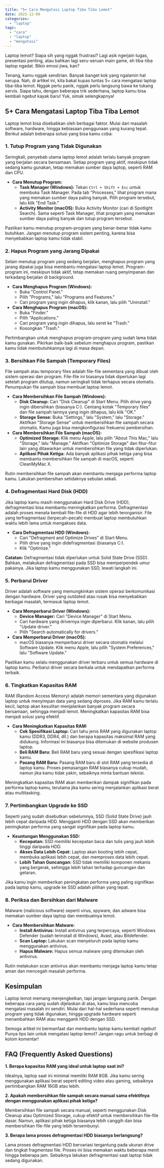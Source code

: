 ```yaml
---
title: "5+ Cara Mengatasi Laptop Tiba Tiba Lemot"
date: 2025-12-09
categories: 
  - "laptop"
tags: 
  - "cara"
  - "laptop"
  - "mengatasi"
---
```


Laptop lemot? Siapa sih yang nggak frustrasi? Lagi asik ngerjain tugas, presentasi penting, atau bahkan lagi seru-seruan main game, eh tiba-tiba laptop ngadat. Bikin emosi jiwa, kan?

Tenang, kamu nggak sendirian. Banyak banget kok yang ngalamin hal serupa. Nah, di artikel ini, kita bakal kupas tuntas 5+ cara mengatasi laptop tiba-tiba lemot. Nggak perlu panik, nggak perlu langsung bawa ke tukang servis. Siapa tahu, dengan beberapa trik sederhana, laptop kamu bisa kembali ngebut kayak baru! Yuk, simak selengkapnya!

## 5+ Cara Mengatasi Laptop Tiba Tiba Lemot

Laptop lemot bisa disebabkan oleh berbagai faktor. Mulai dari masalah software, hardware, hingga kebiasaan penggunaan yang kurang tepat. Berikut adalah beberapa solusi yang bisa kamu coba:

### 1\. Tutup Program yang Tidak Digunakan

Seringkali, penyebab utama laptop lemot adalah terlalu banyak program yang berjalan secara bersamaan. Setiap program yang aktif, meskipun tidak sedang kamu gunakan, tetap memakan sumber daya laptop, seperti RAM dan CPU.

- **Cara Menutup Program:**
    - **Task Manager (Windows):** Tekan `Ctrl + Shift + Esc` untuk membuka Task Manager. Pada tab "Processes," lihat program mana yang memakan sumber daya paling banyak. Pilih program tersebut, lalu klik "End Task."
    - **Activity Monitor (macOS):** Buka Activity Monitor (cari di Spotlight Search). Sama seperti Task Manager, lihat program yang memakan sumber daya paling banyak dan tutup program tersebut.

Pastikan kamu menutup program-program yang benar-benar tidak kamu butuhkan. Jangan menutup program sistem penting, karena bisa menyebabkan laptop kamu tidak stabil.

### 2\. Hapus Program yang Jarang Dipakai

Selain menutup program yang sedang berjalan, menghapus program yang jarang dipakai juga bisa membantu mengatasi laptop lemot. Program-program ini, meskipun tidak aktif, tetap memakan ruang penyimpanan dan terkadang berjalan di background.

- **Cara Menghapus Program (Windows):**
    - Buka "Control Panel."
    - Pilih "Programs," lalu "Programs and Features."
    - Cari program yang ingin dihapus, klik kanan, lalu pilih "Uninstall."
- **Cara Menghapus Program (macOS):**
    - Buka "Finder."
    - Pilih "Applications."
    - Cari program yang ingin dihapus, lalu seret ke "Trash."
    - Kosongkan "Trash."

Pertimbangkan untuk menghapus program-program yang sudah lama tidak kamu gunakan. Pikirkan baik-baik sebelum menghapus program, pastikan kamu tidak membutuhkannya lagi di masa depan.

### 3\. Bersihkan File Sampah (Temporary Files)

File sampah atau temporary files adalah file-file sementara yang dibuat oleh sistem operasi dan program. File-file ini biasanya tidak diperlukan lagi setelah program ditutup, namun seringkali tidak terhapus secara otomatis. Penumpukan file sampah bisa membuat laptop lemot.

- **Cara Membersihkan File Sampah (Windows):**
    - **Disk Cleanup:** Cari "Disk Cleanup" di Start Menu. Pilih drive yang ingin dibersihkan (biasanya C:). Centang kotak "Temporary files" dan file sampah lainnya yang ingin dihapus, lalu klik "OK."
    - **Storage Sense:** Buka "Settings," lalu "System," lalu "Storage." Aktifkan "Storage Sense" untuk membersihkan file sampah secara otomatis. Kamu juga bisa mengkonfigurasi frekuensi pembersihan.
- **Cara Membersihkan File Sampah (macOS):**
    - **Optimized Storage:** Klik menu Apple, lalu pilih "About This Mac," lalu "Storage," lalu "Manage." Aktifkan "Optimize Storage" dan fitur-fitur lain yang ditawarkan untuk membersihkan file yang tidak diperlukan.
    - **Aplikasi Pihak Ketiga:** Ada banyak aplikasi pihak ketiga yang bisa membantu membersihkan file sampah di macOS, seperti CleanMyMac X.

Rutin membersihkan file sampah akan membantu menjaga performa laptop kamu. Lakukan pembersihan setidaknya sebulan sekali.

### 4\. Defragmentasi Hard Disk (HDD)

Jika laptop kamu masih menggunakan Hard Disk Drive (HDD), defragmentasi bisa membantu meningkatkan performa. Defragmentasi adalah proses menata kembali file-file di HDD agar lebih terorganisir. File yang terfragmentasi (terpecah-pecah) membuat laptop membutuhkan waktu lebih lama untuk mengakses data.

- **Cara Defragmentasi HDD (Windows):**
    - Cari "Defragment and Optimize Drives" di Start Menu.
    - Pilih drive yang ingin didefragmentasi (biasanya C:).
    - Klik "Optimize."

**Catatan:** Defragmentasi tidak diperlukan untuk Solid State Drive (SSD). Bahkan, melakukan defragmentasi pada SSD bisa memperpendek umur pakainya. Jika laptop kamu menggunakan SSD, lewati langkah ini.

### 5\. Perbarui Driver

Driver adalah software yang memungkinkan sistem operasi berkomunikasi dengan hardware. Driver yang outdated atau rusak bisa menyebabkan berbagai masalah, termasuk laptop lemot.

- **Cara Memperbarui Driver (Windows):**
    - **Device Manager:** Cari "Device Manager" di Start Menu.
    - Cari hardware yang drivernya ingin diperbarui. Klik kanan, lalu pilih "Update driver."
    - Pilih "Search automatically for drivers."
- **Cara Memperbarui Driver (macOS):**
    - macOS biasanya memperbarui driver secara otomatis melalui Software Update. Klik menu Apple, lalu pilih "System Preferences," lalu "Software Update."

Pastikan kamu selalu menggunakan driver terbaru untuk semua hardware di laptop kamu. Perbarui driver secara berkala untuk mendapatkan performa terbaik.

### 6\. Tingkatkan Kapasitas RAM

RAM (Random Access Memory) adalah memori sementara yang digunakan laptop untuk menyimpan data yang sedang diproses. Jika RAM kamu terlalu kecil, laptop akan kesulitan menjalankan banyak program secara bersamaan, sehingga menjadi lemot. Meningkatkan kapasitas RAM bisa menjadi solusi yang efektif.

- **Cara Meningkatkan Kapasitas RAM:**
    - **Cek Spesifikasi Laptop:** Cari tahu jenis RAM yang digunakan laptop kamu (DDR3, DDR4, dll.) dan berapa kapasitas maksimal RAM yang didukung. Informasi ini biasanya bisa ditemukan di website produsen laptop.
    - **Beli RAM Baru:** Beli RAM baru yang sesuai dengan spesifikasi laptop kamu.
    - **Pasang RAM Baru:** Pasang RAM baru di slot RAM yang tersedia di laptop kamu. Proses pemasangan RAM biasanya cukup mudah, namun jika kamu tidak yakin, sebaiknya minta bantuan teknisi.

Meningkatkan kapasitas RAM akan memberikan dampak signifikan pada performa laptop kamu, terutama jika kamu sering menjalankan aplikasi berat atau multitasking.

### 7\. Pertimbangkan Upgrade ke SSD

Seperti yang sudah disebutkan sebelumnya, SSD (Solid State Drive) jauh lebih cepat daripada HDD. Mengganti HDD dengan SSD akan memberikan peningkatan performa yang sangat signifikan pada laptop kamu.

- **Keuntungan Menggunakan SSD:**
    - **Kecepatan:** SSD memiliki kecepatan baca dan tulis yang jauh lebih tinggi daripada HDD.
    - **Akses Data Lebih Cepat:** Laptop akan booting lebih cepat, membuka aplikasi lebih cepat, dan memproses data lebih cepat.
    - **Lebih Tahan Guncangan:** SSD tidak memiliki komponen mekanis yang bergerak, sehingga lebih tahan terhadap guncangan dan getaran.

Jika kamu ingin memberikan peningkatan performa yang paling signifikan pada laptop kamu, upgrade ke SSD adalah pilihan yang tepat.

### 8\. Periksa dan Bersihkan dari Malware

Malware (malicious software) seperti virus, spyware, dan adware bisa memakan sumber daya laptop dan membuatnya lemot.

- **Cara Membersihkan Malware:**
    - **Install Antivirus:** Install antivirus yang terpercaya, seperti Windows Defender (sudah terinstall di Windows), Avast, atau Bitdefender.
    - **Scan Laptop:** Lakukan scan menyeluruh pada laptop kamu menggunakan antivirus.
    - **Hapus Malware:** Hapus semua malware yang ditemukan oleh antivirus.

Rutin melakukan scan antivirus akan membantu menjaga laptop kamu tetap aman dan mencegah masalah performa.

## Kesimpulan

Laptop lemot memang menjengkelkan, tapi jangan langsung panik. Dengan beberapa cara yang sudah dijelaskan di atas, kamu bisa mencoba mengatasi masalah ini sendiri. Mulai dari hal-hal sederhana seperti menutup program yang tidak digunakan, hingga upgrade hardware seperti menambahkan RAM atau mengganti HDD dengan SSD.

Semoga artikel ini bermanfaat dan membantu laptop kamu kembali ngebut! Punya tips lain untuk mengatasi laptop lemot? Jangan ragu untuk berbagi di kolom komentar!

## FAQ (Frequently Asked Questions)

**1\. Berapa kapasitas RAM yang ideal untuk laptop saat ini?**

Idealnya, laptop saat ini minimal memiliki RAM 8GB. Jika kamu sering menggunakan aplikasi berat seperti editing video atau gaming, sebaiknya pertimbangkan RAM 16GB atau lebih.

**2\. Apakah membersihkan file sampah secara manual sama efektifnya dengan menggunakan aplikasi pihak ketiga?**

Membersihkan file sampah secara manual, seperti menggunakan Disk Cleanup atau Optimized Storage, cukup efektif untuk membersihkan file-file dasar. Namun, aplikasi pihak ketiga biasanya lebih canggih dan bisa membersihkan file-file yang lebih tersembunyi.

**3\. Berapa lama proses defragmentasi HDD biasanya berlangsung?**

Lama proses defragmentasi HDD bervariasi tergantung pada ukuran drive dan tingkat fragmentasi file. Proses ini bisa memakan waktu beberapa menit hingga beberapa jam. Sebaiknya lakukan defragmentasi saat laptop tidak sedang digunakan.
